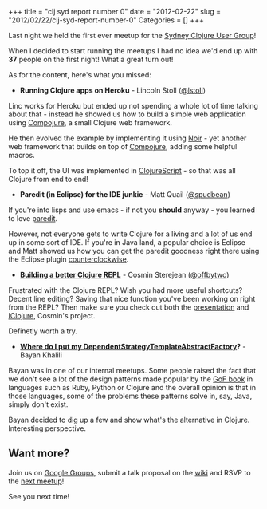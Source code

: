 +++
title = "clj syd report number 0"
date = "2012-02-22"
slug = "2012/02/22/clj-syd-report-number-0"
Categories = []
+++

Last night we held the first ever meetup for the [Sydney Clojure User Group][13]!

When I decided to start running the meetups I had no idea we'd end up with **37**
people on the first night! What a great turn out!

As for the content, here's what you missed:

* **Running Clojure apps on Heroku** - Lincoln Stoll ([@lstoll][5])

Linc works for Heroku but ended up not spending a whole lot of time talking about
that - instead he showed us how  to build a simple web application using
[Compojure][6], a small Clojure web framework.

He then evolved the example by implementing it using [Noir][7] - yet another web
framework that builds on top of [Compojure][6], adding some helpful macros. 

To top it off, the UI was implemented in [ClojureScript][8] - so that was all Clojure
from end to end!

* **Paredit (in Eclipse) for the IDE junkie** - Matt Quail ([@spudbean][3])

If you're into lisps and use emacs - if not you **should** anyway - you learned to
love [paredit][9].

However, not everyone gets to write Clojure for a living and a lot of us end up in
some sort of IDE. If you're in Java land, a popular choice is Eclipse and Matt showed
us how you can get the paredit goodness right there using the Eclipse plugin [counterclockwise][10].

* **[Building a better Clojure REPL][2]** - Cosmin Sterejean ([@offbytwo][4])

Frustrated with the Clojure REPL? Wish you had more useful shortcuts? Decent line
editing? Saving that nice function you've been working on right from the REPL? Then
make sure you check out both the [presentation][2] and [IClojure][11], Cosmin's
project.

Definetly worth a try.

* **[Where do I put my DependentStrategyTemplateAbstractFactory][16]?** - Bayan Khalili

Bayan was in one of our internal meetups. Some people raised the fact that we don't
see a lot of the design patterns made popular by the [GoF book][12] in languages such as Ruby, Python or Clojure
and the overall opinion is that in those languages, some of the problems these
patterns solve in, say, Java, simply don't exist.

Bayan decided to dig up a few and show what's the alternative in Clojure. Interesting
perspective.

## Want more? ##

Join us on [Google Groups][13], submit a talk proposal on the [wiki][14] and RSVP to
the [next meetup][15]!

See you next time!



[2]: http://offbytwo.com/presentations/building-better-repl.pdf
[3]: https://twitter.com/#!/spudbean
[4]: https://twitter.com/#!/offbytwo
[5]: https://twitter.com/#!/lstoll
[6]: https://github.com/weavejester/compojure/wiki
[7]: http://webnoir.org/
[8]: https://github.com/clojure/clojurescript
[9]: http://www.emacswiki.org/emacs/ParEdit
[10]: http://code.google.com/p/counterclockwise/
[11]: https://github.com/cosmin/IClojure
[12]: http://amzn.to/wdq6Lr
[13]: http://groups.google.com/group/clj-syd
[14]: https://github.com/clj-syd/clj-syd/wiki
[15]: http://www.meetup.com/clj-syd/
[16]: https://docs.google.com/open?id=0B-wuNsBziQXAZWZmMzdjMDQtYzM4Zi00NGNjLThhY2ItYTFhOTZkOTQ0OTBh

